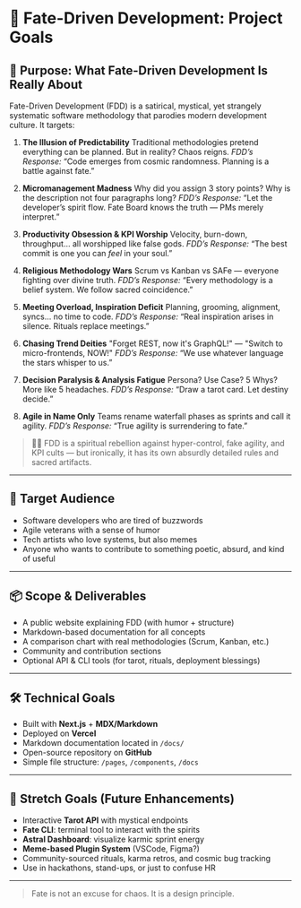 # 🌌 Fate-Driven Development: Project Goals

## 🎯 Purpose: What Fate-Driven Development Is Really About

Fate-Driven Development (FDD) is a satirical, mystical, yet strangely systematic software methodology that parodies modern development culture. It targets:

1. **The Illusion of Predictability**
   Traditional methodologies pretend everything can be planned. But in reality? Chaos reigns.
   _FDD’s Response:_ “Code emerges from cosmic randomness. Planning is a battle against fate.”

2. **Micromanagement Madness**
   Why did you assign 3 story points? Why is the description not four paragraphs long?
   _FDD’s Response:_ “Let the developer’s spirit flow. Fate Board knows the truth — PMs merely interpret.”

3. **Productivity Obsession & KPI Worship**
   Velocity, burn-down, throughput… all worshipped like false gods.
   _FDD’s Response:_ “The best commit is one you can _feel_ in your soul.”

4. **Religious Methodology Wars**
   Scrum vs Kanban vs SAFe — everyone fighting over divine truth.
   _FDD’s Response:_ “Every methodology is a belief system. We follow sacred coincidence.”

5. **Meeting Overload, Inspiration Deficit**
   Planning, grooming, alignment, syncs… no time to code.
   _FDD’s Response:_ “Real inspiration arises in silence. Rituals replace meetings.”

6. **Chasing Trend Deities**
   "Forget REST, now it's GraphQL!" — "Switch to micro-frontends, NOW!"
   _FDD’s Response:_ “We use whatever language the stars whisper to us.”

7. **Decision Paralysis & Analysis Fatigue**
   Persona? Use Case? 5 Whys? More like 5 headaches.
   _FDD’s Response:_ “Draw a tarot card. Let destiny decide.”

8. **Agile in Name Only**
   Teams rename waterfall phases as sprints and call it agility.
   _FDD’s Response:_ “True agility is surrendering to fate.”

> 🧘‍♀️ FDD is a spiritual rebellion against hyper-control, fake agility, and KPI cults — but ironically, it has its own absurdly detailed rules and sacred artifacts.

---

## 👥 Target Audience

- Software developers who are tired of buzzwords
- Agile veterans with a sense of humor
- Tech artists who love systems, but also memes
- Anyone who wants to contribute to something poetic, absurd, and kind of useful

---

## 📦 Scope & Deliverables

- A public website explaining FDD (with humor + structure)
- Markdown-based documentation for all concepts
- A comparison chart with real methodologies (Scrum, Kanban, etc.)
- Community and contribution sections
- Optional API & CLI tools (for tarot, rituals, deployment blessings)

---

## 🛠️ Technical Goals

- Built with **Next.js** + **MDX/Markdown**
- Deployed on **Vercel**
- Markdown documentation located in `/docs/`
- Open-source repository on **GitHub**
- Simple file structure: `/pages`, `/components`, `/docs`

---

## 🌱 Stretch Goals (Future Enhancements)

- Interactive **Tarot API** with mystical endpoints
- **Fate CLI**: terminal tool to interact with the spirits
- **Astral Dashboard**: visualize karmic sprint energy
- **Meme-based Plugin System** (VSCode, Figma?)
- Community-sourced rituals, karma retros, and cosmic bug tracking
- Use in hackathons, stand-ups, or just to confuse HR

---

> Fate is not an excuse for chaos. It is a design principle.
